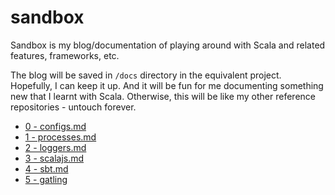 # sandbox

Sandbox is my blog/documentation of playing around with Scala and related 
features, frameworks, etc. 

The blog will be saved in `/docs` directory in the equivalent project. 
Hopefully, I can keep it up. And it will be fun for me documenting something new 
that I learnt with Scala. Otherwise, this will be like my other reference 
repositories - untouch forever. 

- [0 - configs.md](https://github.com/kasonchan/sandbox/blob/master/initials/docs/0%20-%20configs.md)
- [1 - processes.md](https://github.com/kasonchan/sandbox/blob/master/initials/docs/1%20-%20processes.md)
- [2 - loggers.md](https://github.com/kasonchan/sandbox/blob/master/initials/docs/2%20-%20loggers.md)
- [3 - scalajs.md](https://github.com/kasonchan/sandbox/blob/master/initials/docs/3%20-%20scalajs.md)
- [4 - sbt.md](https://github.com/kasonchan/sandbox/blob/master/initials/docs/4%20-%20sbt.md)
- [5 - gatling](https://github.com/kasonchan/sandbox/blob/gatling/README.md)
